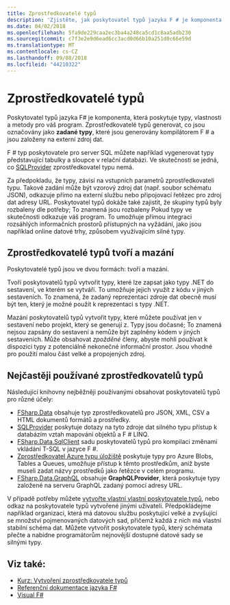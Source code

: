 ```yaml
---
title: Zprostředkovatelé typů
description: 'Zjistěte, jak poskytovatel typů jazyka F # je komponenta, která poskytuje typy, vlastnosti a metody pro použití ve svých programech.'
ms.date: 04/02/2018
ms.openlocfilehash: 5fa9de229caa2ec3ba4a248ca5cd1c8aa5adb230
ms.sourcegitcommit: c7f3e2e9d6ead6cc3acd0d66b10a251d0c66e59d
ms.translationtype: MT
ms.contentlocale: cs-CZ
ms.lasthandoff: 09/08/2018
ms.locfileid: "44210322"
---
```

# <a name="type-providers"></a>Zprostředkovatelé typů

Poskytovatel typů jazyka F# je komponenta, která poskytuje typy, vlastnosti a metody pro váš program. Zprostředkovatelé typů generovat, co jsou označovány jako **zadané typy**, které jsou generovány kompilátorem F # a jsou založeny na externí zdroj dat.

F # typ poskytovatele pro server SQL můžete například vygenerovat typy představující tabulky a sloupce v relační databázi. Ve skutečnosti se jedná, co [SQLProvider](https://fsprojects.github.io/SQLProvider/) zprostředkovatel typu nemá.

Za předpokladu, že typy, závisí na vstupních parametrů zprostředkovateli typu. Takové zadání může být vzorový zdroj dat (např. soubor schématu JSON), odkazuje přímo na externí službu nebo připojovací řetězec pro zdroj dat adresy URL. Poskytovatel typů dokáže také zajistit, že skupiny typů byly rozbaleny dle potřeby; To znamená jsou rozbaleny Pokud typy ve skutečnosti odkazuje váš program. To umožňuje přímou integraci rozsáhlých informačních prostorů přístupných na vyžádání, jako jsou například online datové trhy, způsobem využívajícím silné typy.

## <a name="generative-and-erased-type-providers"></a>Zprostředkovatelé typů tvoří a mazání

Poskytovatelé typů jsou ve dvou formách: tvoří a mazání.

Tvoří poskytovatelů typů vytvořit typy, které lze zapsat jako typy .NET do sestavení, ve kterém se vytváří. To umožňuje jejich využít z kódu v jiných sestaveních. To znamená, že zadaný reprezentaci zdroje dat obecně musí být ten, který je možné použít k reprezentaci s typy .NET.

Mazání poskytovatelů typů vytvořit typy, které můžete používat jen v sestavení nebo projekt, který se generují z. Typy jsou dočasné; To znamená nejsou zapsány do sestavení a nemůže být zaplněny kódem v jiných sestaveních. Může obsahovat *zpožděné* členy, abyste mohli používat k dispozici typy z potenciálně nekonečné informační prostor. Jsou vhodné pro použití malou část velké a propojených zdroj.

## <a name="commonly-used-type-providers"></a>Nejčastěji používané zprostředkovatelů typů

Následující knihovny nejběžněji používanými obsahovat poskytovatelů typů pro různé účely:

- [FSharp.Data](https://fsharp.github.io/FSharp.Data/) obsahuje typ zprostředkovatelů pro JSON, XML, CSV a HTML dokumentů formátů a prostředky.
- [SQLProvider](https://fsprojects.github.io/SQLProvider/) poskytuje dotazy na tyto zdroje dat silného typu přístup k databázím vztah mapování objektů a F # LINQ.
- [FSharp.Data.SqlClient](https://fsprojects.github.io/FSharp.Data.SqlClient/) sadu poskytovatelů typů pro kompilaci změnami vkládání T-SQL v jazyce F #.
- [Zprostředkovatel Azure typu úložiště](https://fsprojects.github.io/AzureStorageTypeProvider/) poskytuje typy pro Azure Blobs, Tables a Queues, umožňuje přístup k těmto prostředkům, aniž byste museli zadat názvy prostředků jako řetězce v celém programu.
- [FSharp.Data.GraphQL](https://fsprojects.github.io/FSharp.Data.GraphQL/index.html) obsahuje **GraphQLProvider**, která poskytuje typy založené na serveru GraphQL zadaný pomocí adresy URL.

V případě potřeby můžete [vytvořte vlastní vlastní poskytovatele typů](creating-a-type-provider.md), nebo odkaz na poskytovatele typů vytvořené jinými uživateli. Předpokládejme například organizaci, která má datovou službu poskytující velké a zvyšující se množství pojmenovaných datových sad, přičemž každá z nich má vlastní stabilní schéma dat. Můžete vytvořit poskytovatele typů, který schémata přečte a nabídne programátorům nejnovější dostupné datové sady se silnými typy.

## <a name="see-also"></a>Viz také:

- [Kurz: Vytvoření zprostředkovatele typů](creating-a-type-provider.md)
- [Referenční dokumentace jazyka F#](../../language-reference/index.md)
- [Visual F#](../../index.md)
